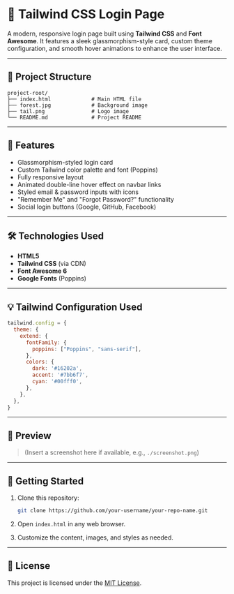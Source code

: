 # 🔐 Tailwind CSS Login Page

A modern, responsive login page built using **Tailwind CSS** and **Font Awesome**. It features a sleek glassmorphism-style card, custom theme configuration, and smooth hover animations to enhance the user interface.

---

## 📁 Project Structure

```
project-root/
├── index.html             # Main HTML file
├── forest.jpg             # Background image
├── tail.png               # Logo image
└── README.md              # Project README
```

---

## 🎨 Features

- Glassmorphism-styled login card
- Custom Tailwind color palette and font (Poppins)
- Fully responsive layout
- Animated double-line hover effect on navbar links
- Styled email & password inputs with icons
- "Remember Me" and "Forgot Password?" functionality
- Social login buttons (Google, GitHub, Facebook)

---

## 🛠 Technologies Used

- **HTML5**
- **Tailwind CSS** (via CDN)
- **Font Awesome 6**
- **Google Fonts** (Poppins)

---

## 💡 Tailwind Configuration Used

```js
tailwind.config = {
  theme: {
    extend: {
      fontFamily: {
        poppins: ["Poppins", "sans-serif"],
      },
      colors: {
        dark: '#16202a',
        accent: '#7bb6f7',
        cyan: '#00fff0',
      },
    },
  },
}
```

---

## 📸 Preview

> (Insert a screenshot here if available, e.g., `./screenshot.png`)

---

## 🚀 Getting Started

1. Clone this repository:
   ```bash
   git clone https://github.com/your-username/your-repo-name.git
   ```

2. Open `index.html` in any web browser.

3. Customize the content, images, and styles as needed.

---

## 📄 License

This project is licensed under the [MIT License](LICENSE).
